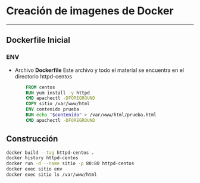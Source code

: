 # Creación de imagenes de Docker
---

## Dockerfile Inicial
### ENV
- Archivo **Dockerfile**
  Este archivo y todo el material se encuentra en el directorio httpd-centos

    ```dockerfile
        FROM centos
        RUN yum install -y httpd
        CMD apachectl -DFOREGROUND
        COPY sitio /var/www/html
        ENV contenido prueba
        RUN echo "$contenido" > /var/www/html/prueba.html
        CMD apachectl -DFOREGROUND
    ```
## Construcción

```bash
docker build --tag httpd-centos .
docker history httpd-centos 
docker run -d --name sitio -p 80:80 httpd-centos 
docker exec sitio env
docker exec sitio ls /var/www/html
```